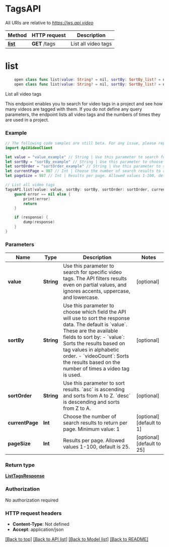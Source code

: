 # TagsAPI

All URIs are relative to *https://ws.api.video*

Method | HTTP request | Description
------------- | ------------- | -------------
[**list**](TagsAPI.md#listtags) | **GET** /tags | List all video tags


# **list**
```swift
    open class func list(value: String? = nil, sortBy: SortBy_list? = nil, sortOrder: SortOrder_list? = nil, currentPage: Int? = nil, pageSize: Int? = nil, completion: @escaping (_ data: ListTagsResponse?, _ error: Error?) -> Void)
    open class func list(value: String? = nil, sortBy: SortBy_list? = nil, sortOrder: SortOrder_list? = nil, currentPage: Int? = nil, pageSize: Int? = nil, completion: @escaping (_ result: Swift.Result<Response<ListTagsResponse>, ErrorResponse>) -> Void)
```

List all video tags

This endpoint enables you to search for video tags in a project and see how many videos are tagged with them. If you do not define any query parameters, the endpoint lists all video tags and the numbers of times they are used in a project.


### Example
```swift
// The following code samples are still beta. For any issue, please report via http://github.com/OpenAPITools/openapi-generator/issues/new
import ApiVideoClient

let value = "value_example" // String | Use this parameter to search for specific video tags. The API filters results even on partial values, and ignores accents, uppercase, and lowercase.  (optional)
let sortBy = "sortBy_example" // String | Use this parameter to choose which field the API will use to sort the response data. The default is `value`.  These are the available fields to sort by:  - `value`: Sorts the results based on tag values in alphabetic order. - `videoCount`: Sorts the results based on the number of times a video tag is used.  (optional)
let sortOrder = "sortOrder_example" // String | Use this parameter to sort results. `asc` is ascending and sorts from A to Z. `desc` is descending and sorts from Z to A. (optional)
let currentPage = 987 // Int | Choose the number of search results to return per page. Minimum value: 1 (optional) (default to 1)
let pageSize = 987 // Int | Results per page. Allowed values 1-100, default is 25. (optional) (default to 25)

// List all video tags
TagsAPI.list(value: value, sortBy: sortBy, sortOrder: sortOrder, currentPage: currentPage, pageSize: pageSize) { (response, error) in
    guard error == nil else {
        print(error)
        return
    }

    if (response) {
        dump(response)
    }
}
```

### Parameters

Name | Type | Description  | Notes
------------- | ------------- | ------------- | -------------
 **value** | **String** | Use this parameter to search for specific video tags. The API filters results even on partial values, and ignores accents, uppercase, and lowercase.  | [optional] 
 **sortBy** | **String** | Use this parameter to choose which field the API will use to sort the response data. The default is &#x60;value&#x60;.  These are the available fields to sort by:  - &#x60;value&#x60;: Sorts the results based on tag values in alphabetic order. - &#x60;videoCount&#x60;: Sorts the results based on the number of times a video tag is used.  | [optional] 
 **sortOrder** | **String** | Use this parameter to sort results. &#x60;asc&#x60; is ascending and sorts from A to Z. &#x60;desc&#x60; is descending and sorts from Z to A. | [optional] 
 **currentPage** | **Int** | Choose the number of search results to return per page. Minimum value: 1 | [optional] [default to 1]
 **pageSize** | **Int** | Results per page. Allowed values 1-100, default is 25. | [optional] [default to 25]

### Return type

[**ListTagsResponse**](ListTagsResponse.md)

### Authorization

No authorization required

### HTTP request headers

 - **Content-Type**: Not defined
 - **Accept**: application/json

[[Back to top]](#) [[Back to API list]](../README.md#documentation-for-api-endpoints) [[Back to Model list]](../README.md#documentation-for-models) [[Back to README]](../README.md)

